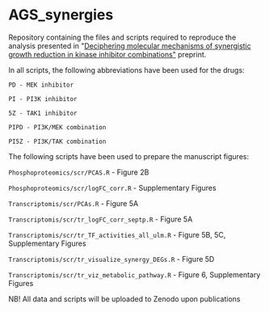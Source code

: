 # AGS_synergies

Repository containing the files and scripts required to reproduce the analysis presented in "[Deciphering molecular mechanisms of synergistic growth reduction in kinase inhibitor combinations"](https://www.biorxiv.org/content/10.1101/2024.03.12.584561v1.abstract) preprint.

In all scripts, the following abbreviations have been used for the drugs:

```PD - MEK inhibitor```

```PI - PI3K inhibitor```

```5Z - TAK1 inhibitor```

```PIPD - PI3K/MEK combination```

```PI5Z - PI3K/TAK combination```

The following scripts have been used to prepare the manuscript figures:

```Phosphoproteomics/scr/PCAS.R``` - Figure 2B

```Phosphoproteomics/scr/logFC_corr.R``` - Supplementary Figures

```Transcriptomis/scr/PCAs.R``` - Figure 5A

```Transcriptomis/scr/tr_logFC_corr_septp.R``` - Figure 5A

```Transcriptomis/scr/tr_TF_activities_all_ulm.R``` - Figure 5B, 5C, Supplementary Figures

```Transcriptomis/scr/tr_visualize_synergy_DEGs.R``` - Figure 5D

```Transcriptomis/scr/tr_viz_metabolic_pathway.R``` - Figure 6, Supplementary Figures

NB! All data and scripts will be uploaded to Zenodo upon publications
